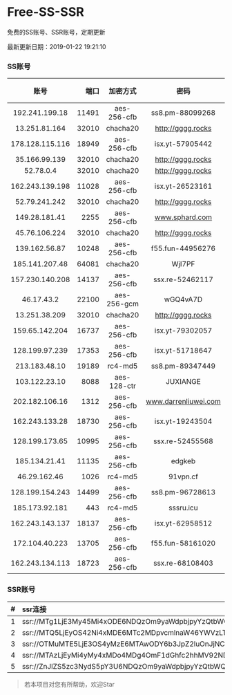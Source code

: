 # Free-SS-SSR

免费的SS账号、SSR账号，定期更新

最新更新日期：2019-01-22 19:21:10 

### SS账号

|账号|端口|加密方式|密码|更新时间|国家|
|:-----:|-----:|:----:|:----:|:----:|:----:|
|192.241.199.18|11491|aes-256-cfb|ss8.pm-88099268|19:17:05|US|
|13.251.81.164|32010|chacha20|http://gggg.rocks|19:17:22|SG|
|178.128.115.116|18949|aes-256-cfb|isx.yt-57905442|19:17:06|SG|
|35.166.99.139|32010|chacha20|http://gggg.rocks|19:17:13|US|
|52.78.0.4|32010|chacha20|http://gggg.rocks|19:17:24|KR|
|162.243.139.198|11028|aes-256-cfb|isx.yt-26523161|19:17:05|US|
|52.79.241.242|32010|chacha20|http://gggg.rocks|19:17:16|KR|
|149.28.181.41|2255|aes-256-cfb|www.sphard.com|19:17:14|AU|
|45.76.106.224|32010|chacha20|http://gggg.rocks|19:17:13|JP|
|139.162.56.87|10248|aes-256-cfb|f55.fun-44956276|19:17:06|SG|
|185.141.207.48|64081|chacha20|WjI7PF|19:17:14|GB|
|157.230.140.208|14137|aes-256-cfb|ssx.re-52462117|19:17:06|US|
|46.17.43.2|22100|aes-256-gcm|wGQ4vA7D|19:12:12|RU|
|13.251.38.209|32010|chacha20|http://gggg.rocks|19:17:10|SG|
|159.65.142.204|16737|aes-256-cfb|isx.yt-79302057|19:17:06|SG|
|128.199.97.239|17353|aes-256-cfb|isx.yt-51718647|19:17:06|SG|
|213.183.48.10|19189|rc4-md5|ss8.pm-89347449|19:17:06|RU|
|103.122.23.10|8088|aes-128-ctr|JUXIANGE|19:17:09|US|
|202.182.106.16|1312|aes-256-cfb|www.darrenliuwei.com|19:17:05|JP|
|162.243.133.28|18730|aes-256-cfb|isx.yt-19243504|19:17:05|US|
|128.199.173.65|10995|aes-256-cfb|ssx.re-52455568|19:17:07|SG|
|185.134.21.41|11135|aes-256-cfb|edgkeb|19:17:14|GB|
|46.29.162.46|1026|rc4-md5|91vpn.cf|19:17:15|RU|
|128.199.154.243|14499|aes-256-cfb|ss8.pm-96728613|19:17:06|SG|
|185.173.92.181|443|rc4-md5|sssru.icu|19:17:32|RU|
|162.243.143.137|18137|aes-256-cfb|isx.yt-62958512|19:17:05|US|
|172.104.40.223|13705|aes-256-cfb|f55.fun-58161020|19:17:07|SG|
|162.243.134.113|18723|aes-256-cfb|ssx.re-68108403|19:17:05|US|


### SSR账号

|#|ssr连接|
|:-----|:-----|
|1|ssr://MTg1LjE3My45Mi4xODE6NDQzOm9yaWdpbjpyYzQtbWQ1OnBsYWluOmMzTnpjblV1YVdOMS8_cmVtYXJrcz1VMU5TVkU5UFRGOU9iMlJsT3VTX2hPZTlsLWFXcnlBJmdyb3VwPVYxZFhMbE5UVWxOVVQwOU1Ma05QVFE|
|2|ssr://MTQ5LjEyOS42Ni4xMDE6MTc2MDpvcmlnaW46YWVzLTI1Ni1jZmI6cGxhaW46TVRJek5EVS8_cmVtYXJrcz1VMU5TVkU5UFRGOU9iMlJsT3VlLWp1V2J2U0EmZ3JvdXA9VjFkWExsTlRVbE5VVDA5TUxrTlBUUQ|
|3|ssr://OTMuMTE5LjE3OS4yMzE6MTAwODY6b3JpZ2luOnJjNC1tZDUtNjpwbGFpbjpiV2xzZFhoby8_b2Jmc3BhcmFtPTVweTY1Wnk2NXJXTDZLLUVPbWgwZEhBNkx5OTBMbU51TDBWb1pHMVVlR1UmcHJvdG9wYXJhbT1NVERsaFlNeGRPYXpxT1dHakRwb2RIUndPaTh2ZEM1amJpOVNaVVZSV25oeiZyZW1hcmtzPVUxTlNWRTlQVEY5T2IyUmxPdWU5bC1tcHJPV3d2T1M2bWlBJmdyb3VwPVYxZFhMbE5UVWxOVVQwOU1Ma05QVFE|
|4|ssr://MTAzLjEyMi4yMy4xMDo4MDg4OmF1dGhfc2hhMV92NDphZXMtMTI4LWN0cjpwbGFpbjpTbFZZU1VGT1IwVS8_b2Jmc3BhcmFtPTVweTY1Wnk2NXJXTDZLLUVPbWgwZEhBNkx5OTBMbU51TDBWb1pHMVVlR1UmcHJvdG9wYXJhbT1NVERsaFlNeGRPYXpxT1dHakRwb2RIUndPaTh2ZEM1amJpOVNaVVZSV25oeiZyZW1hcmtzPVUxTlNWRTlQVEY5T2IyUmxPdVM2bXVXa3F1V2NzT1dNdWlBJmdyb3VwPVYxZFhMbE5UVWxOVVQwOU1Ma05QVFE|
|5|ssr://ZnJlZS5zc3NydS5pY3U6NDQzOm9yaWdpbjpyYzQtbWQ1Omh0dHBfc2ltcGxlOmMzTnpjblV1YVdOMS8_cmVtYXJrcz1VMU5TVkU5UFRGOU9iMlJsT3VTX2hPZTlsLWFXcnlBJmdyb3VwPVYxZFhMbE5UVWxOVVQwOU1Ma05QVFE|


> 若本项目对您有所帮助，欢迎Star